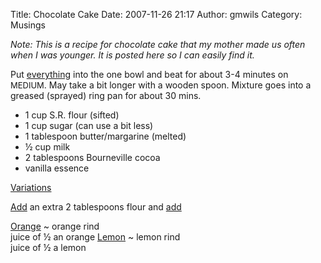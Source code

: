 Title: Chocolate Cake
Date: 2007-11-26 21:17
Author: gmwils
Category: Musings

*Note: This is a recipe for chocolate cake that my mother made us often
when I was younger. It is posted here so I can easily find it.*

</p>

</p>

Put <u>everything</u> into the one bowl and beat for about 3-4 minutes
on <font size="-1">MEDIUM</font>. May take a bit longer with a wooden
spoon. Mixture goes into a greased (sprayed) ring pan for about 30 mins.

</p>

-   1 cup S.R. flour (sifted)
-   1 cup sugar (can use a bit less)
-   1 tablespoon butter/margarine (melted)
-   ½ cup milk
-   2 tablespoons Bourneville cocoa
-   vanilla essence

</p>

<u>Variations</u>

</p>

<u>Add</u> an extra 2 tablespoons flour and <u>add</u>

</p>

<u>Orange</u>
  ~ orange rind  
   juice of ½ an orange
<u>Lemon</u>
  ~ lemon rind  
   juice of ½ a lemon

</p>

